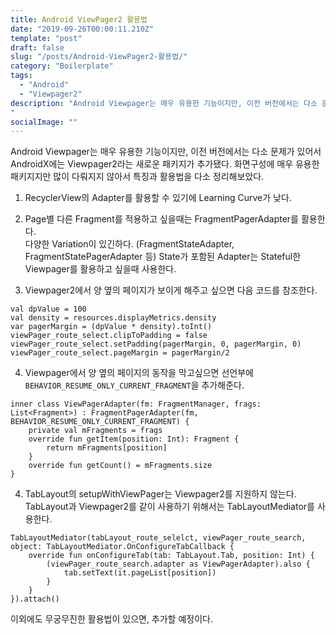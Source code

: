 ```yaml
---
title: Android ViewPager2 활용법
date: "2019-09-26T00:00:11.210Z"
template: "post"
draft: false
slug: "/posts/Android-ViewPager2-활용법/"
category: "Boilerplate"
tags:
  - "Android"
  - "Viewpager2"
description: "Android Viewpager는 매우 유용한 기능이지만, 이전 버전에서는 다소 문제가 있어서 AndroidX에는 Viewpager2라는 새로운 패키지가 추가됐다. 화면구성에 매우 유용한 패키지지만 많이 다뤄지지 않아서 나름대로 정리해보았다.
"
socialImage: ""
---
```


Android Viewpager는 매우 유용한 기능이지만, 이전 버전에서는 다소 문제가 있어서 AndroidX에는 Viewpager2라는 새로운 패키지가 추가됐다. 화면구성에 매우 유용한 패키지지만 많이 다뤄지지 않아서 특징과 활용법을 다소 정리해보았다.

1. RecyclerView의 Adapter를 활용할 수 있기에 Learning Curve가 낮다.

2. Page별 다른 Fragment를 적용하고 싶을때는 FragmentPagerAdapter를 활용한다.
</br>다양한 Variation이 있긴하다. (FragmentStateAdapter, FragmentStatePagerAdapter 등) State가 포함된 Adapter는 Stateful한 Viewpager를 활용하고 싶을때 사용한다.

3. Viewpager2에서 양 옆의 페이지가 보이게 해주고 싶으면 다음 코드를 참조한다.
```
val dpValue = 100
val density = resources.displayMetrics.density
var pagerMargin = (dpValue * density).toInt()
viewPager_route_select.clipToPadding = false
viewPager_route_select.setPadding(pagerMargin, 0, pagerMargin, 0)
viewPager_route_select.pageMargin = pagerMargin/2
```

4. Viewpager에서 양 옆의 페이지의 동작을 막고싶으면 선언부에 `BEHAVIOR_RESUME_ONLY_CURRENT_FRAGMENT`을 추가해준다.
```
inner class ViewPagerAdapter(fm: FragmentManager, frags: List<Fragment>) : FragmentPagerAdapter(fm, BEHAVIOR_RESUME_ONLY_CURRENT_FRAGMENT) {
    private val mFragments = frags
    override fun getItem(position: Int): Fragment {
        return mFragments[position]
    }
    override fun getCount() = mFragments.size
}
```

4. TabLayout의 setupWithViewPager는 Viewpager2를 지원하지 않는다. TabLayout과 Viewpager2를 같이 사용하기 위해서는 TabLayoutMediator를 사용한다.
```
TabLayoutMediator(tabLayout_route_selelct, viewPager_route_search, object: TabLayoutMediator.OnConfigureTabCallback {
    override fun onConfigureTab(tab: TabLayout.Tab, position: Int) {
        (viewPager_route_search.adapter as ViewPagerAdapter).also {
            tab.setText(it.pageList[position])
        }
    }
}).attach()
```


이외에도 무궁무진한 활용법이 있으면, 추가할 예정이다.
